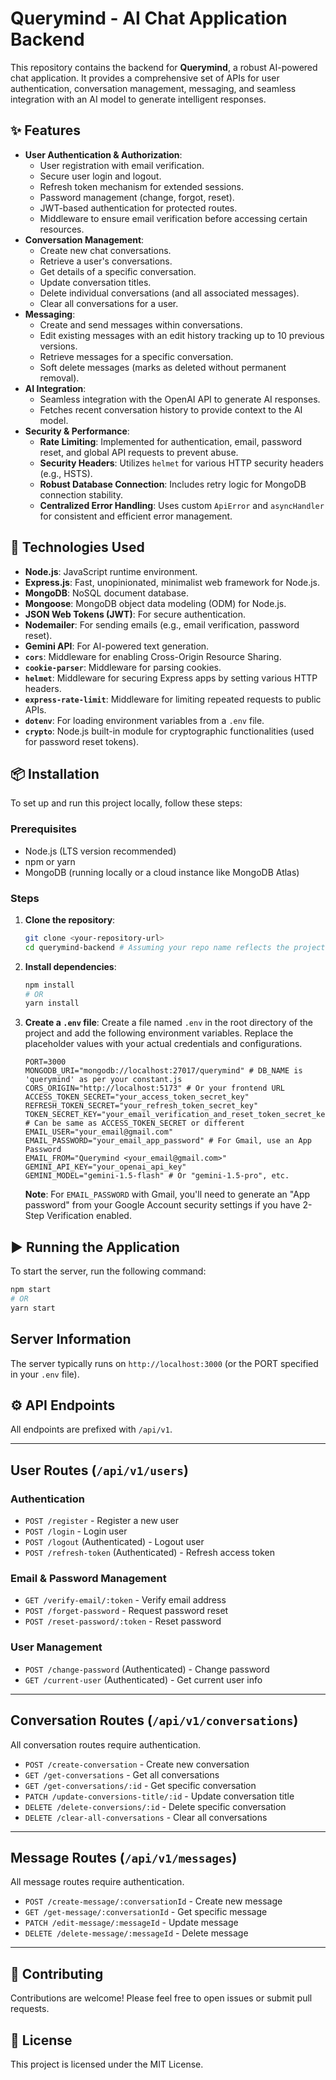 # Querymind - AI Chat Application Backend

This repository contains the backend for **Querymind**, a robust AI-powered chat application. It provides a comprehensive set of APIs for user authentication, conversation management, messaging, and seamless integration with an AI model to generate intelligent responses.

## ✨ Features

- **User Authentication & Authorization**:
  - User registration with email verification.
  - Secure user login and logout.
  - Refresh token mechanism for extended sessions.
  - Password management (change, forgot, reset).
  - JWT-based authentication for protected routes.
  - Middleware to ensure email verification before accessing certain resources.
- **Conversation Management**:
  - Create new chat conversations.
  - Retrieve a user's conversations.
  - Get details of a specific conversation.
  - Update conversation titles.
  - Delete individual conversations (and all associated messages).
  - Clear all conversations for a user.
- **Messaging**:
  - Create and send messages within conversations.
  - Edit existing messages with an edit history tracking up to 10 previous versions.
  - Retrieve messages for a specific conversation.
  - Soft delete messages (marks as deleted without permanent removal).
- **AI Integration**:
  - Seamless integration with the OpenAI API to generate AI responses.
  - Fetches recent conversation history to provide context to the AI model.
- **Security & Performance**:
  - **Rate Limiting**: Implemented for authentication, email, password reset, and global API requests to prevent abuse.
  - **Security Headers**: Utilizes `helmet` for various HTTP security headers (e.g., HSTS).
  - **Robust Database Connection**: Includes retry logic for MongoDB connection stability.
  - **Centralized Error Handling**: Uses custom `ApiError` and `asyncHandler` for consistent and efficient error management.

## 🚀 Technologies Used

- **Node.js**: JavaScript runtime environment.
- **Express.js**: Fast, unopinionated, minimalist web framework for Node.js.
- **MongoDB**: NoSQL document database.
- **Mongoose**: MongoDB object data modeling (ODM) for Node.js.
- **JSON Web Tokens (JWT)**: For secure authentication.
- **Nodemailer**: For sending emails (e.g., email verification, password reset).
- **Gemini API**: For AI-powered text generation.
- **`cors`**: Middleware for enabling Cross-Origin Resource Sharing.
- **`cookie-parser`**: Middleware for parsing cookies.
- **`helmet`**: Middleware for securing Express apps by setting various HTTP headers.
- **`express-rate-limit`**: Middleware for limiting repeated requests to public APIs.
- **`dotenv`**: For loading environment variables from a `.env` file.
- **`crypto`**: Node.js built-in module for cryptographic functionalities (used for password reset tokens).

## 📦 Installation

To set up and run this project locally, follow these steps:

### Prerequisites

- Node.js (LTS version recommended)
- npm or yarn
- MongoDB (running locally or a cloud instance like MongoDB Atlas)

### Steps

1.  **Clone the repository**:

    ```bash
    git clone <your-repository-url>
    cd querymind-backend # Assuming your repo name reflects the project name
    ```

2.  **Install dependencies**:

    ```bash
    npm install
    # OR
    yarn install
    ```

3.  **Create a `.env` file**:
    Create a file named `.env` in the root directory of the project and add the following environment variables. Replace the placeholder values with your actual credentials and configurations.

    ```env
    PORT=3000
    MONGODB_URI="mongodb://localhost:27017/querymind" # DB_NAME is 'querymind' as per your constant.js
    CORS_ORIGIN="http://localhost:5173" # Or your frontend URL
    ACCESS_TOKEN_SECRET="your_access_token_secret_key"
    REFRESH_TOKEN_SECRET="your_refresh_token_secret_key"
    TOKEN_SECRET_KEY="your_email_verification_and_reset_token_secret_key" # Can be same as ACCESS_TOKEN_SECRET or different
    EMAIL_USER="your_email@gmail.com"
    EMAIL_PASSWORD="your_email_app_password" # For Gmail, use an App Password
    EMAIL_FROM="Querymind <your_email@gmail.com>"
    GEMINI_API_KEY="your_openai_api_key"
    GEMINI_MODEL="gemini-1.5-flash" # Or "gemini-1.5-pro", etc.
    ```

    **Note**: For `EMAIL_PASSWORD` with Gmail, you'll need to generate an "App password" from your Google Account security settings if you have 2-Step Verification enabled.

## ▶️ Running the Application

To start the server, run the following command:

```bash
npm start
# OR
yarn start
```

## Server Information

The server typically runs on `http://localhost:3000` (or the PORT specified in your `.env` file).

## ⚙️ API Endpoints

All endpoints are prefixed with `/api/v1`.

---

## User Routes (`/api/v1/users`)

### Authentication

- `POST /register` - Register a new user
- `POST /login` - Login user
- `POST /logout` (Authenticated) - Logout user
- `POST /refresh-token` (Authenticated) - Refresh access token

### Email & Password Management

- `GET /verify-email/:token` - Verify email address
- `POST /forget-password` - Request password reset
- `POST /reset-password/:token` - Reset password

### User Management

- `POST /change-password` (Authenticated) - Change password
- `GET /current-user` (Authenticated) - Get current user info

---

## Conversation Routes (`/api/v1/conversations`)

All conversation routes require authentication.

- `POST /create-conversation` - Create new conversation
- `GET /get-conversations` - Get all conversations
- `GET /get-conversations/:id` - Get specific conversation
- `PATCH /update-conversions-title/:id` - Update conversation title
- `DELETE /delete-conversions/:id` - Delete specific conversation
- `DELETE /clear-all-conversations` - Clear all conversations

---

## Message Routes (`/api/v1/messages`)

All message routes require authentication.

- `POST /create-message/:conversationId` - Create new message
- `GET /get-message/:conversationId` - Get specific message
- `PATCH /edit-message/:messageId` - Update message
- `DELETE /delete-message/:messageId` - Delete message

---

## 🤝 Contributing

Contributions are welcome! Please feel free to open issues or submit pull requests.

## 📄 License

This project is licensed under the MIT License.
